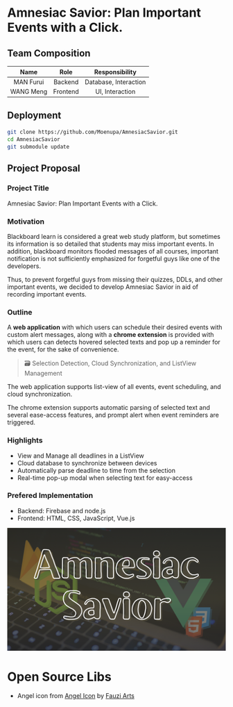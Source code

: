 # Amnesiac Savior: Plan Important Events with a Click.

## Team Composition

Name|Role|Responsibility
:-:|:-:|:-:|
MAN Furui | Backend | Database, Interaction
WANG Meng | Frontend | UI, Interaction

## Deployment

```sh
git clone https://github.com/Moenupa/AmnesiacSavior.git
cd AmnesiacSavior
git submodule update
```

## Project Proposal

### Project Title

Amnesiac Savior: Plan Important Events with a Click.

### Motivation

Blackboard learn is considered a great web study platform, but sometimes its information is so detailed that students may miss important events. In addition, blackboard monitors flooded messages of all courses, important notification is not sufficiently emphasized for forgetful guys like one of the developers.

Thus, to prevent forgetful guys from missing their quizzes, DDLs, and other important events, we decided to develop Amnesiac Savior in aid of recording important events.

### Outline

A **web application** with which users can schedule their desired events with custom alert messages, along with a **chrome extension** is provided with which users can detects hovered selected texts and pop up a reminder for the event, for the sake of convenience. 

> 🗃 Selection Detection, Cloud Synchronization, and ListView Management

The web application supports list-view of all events, event scheduling, and cloud synchronization.

The chrome extension supports automatic parsing of selected text and several ease-access features, and prompt alert when event reminders are triggered.

### Highlights

- View and Manage all deadlines in a ListView
- Cloud database to synchronize between devices
- Automatically parse deadline to time from the selection
- Real-time pop-up modal when selecting text for easy-access

### Prefered Implementation

- Backend: Firebase and node.js
- Frontend: HTML, CSS, JavaScript, Vue.js

![Conceptual Implementation](./res/Amnesiac_Savior.png)

# Open Source Libs

- Angel icon from <a href="https://iconscout.com/icon/angel-369" target="_blank">Angel Icon</a> by <a href="https://iconscout.com/contributors/achmmadfauzi" target="_blank">Fauzi Arts</a>
